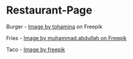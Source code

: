 # Restaurant-Page


Burger - <a href="https://www.freepik.com/free-psd/hamburger-isolated-transparent-background_146762599.htm#query=food%20transparent&position=2&from_view=keyword&track=ais_hybrid&uuid=69a8ff2c-f5e7-4600-aefe-b00e5a1037cc">Image by tohamina</a> on Freepik

Fries - <a href="https://www.freepik.com/free-psd/french-fries-with-sauce-round-basket-transparent-background_138943884.htm#fromView=search&page=1&position=1&uuid=bbbe2164-6e5f-4336-aa3a-b699cc5b37b6">Image by muhammad.abdullah on Freepik</a>

Taco - <a href="https://www.freepik.com/free-ai-image/delicious-taco-studio_67389813.htm#fromView=image_search_similar&page=1&position=16&uuid=48409396-7741-40d9-9c8a-a52da43a91ed">Image by freepik</a>